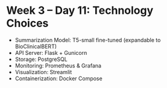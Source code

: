 # Week 3 – Day 11: Technology Choices

- Summarization Model: T5-small fine-tuned (expandable to BioClinicalBERT)
- API Server: Flask + Gunicorn
- Storage: PostgreSQL
- Monitoring: Prometheus & Grafana
- Visualization: Streamlit
- Containerization: Docker Compose

